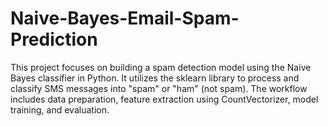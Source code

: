 # Naive-Bayes-Email-Spam-Prediction
 This project focuses on building a spam detection model using the Naive Bayes classifier in Python. It utilizes the sklearn library to process and classify SMS messages into "spam" or "ham" (not spam). The workflow includes data preparation, feature extraction using CountVectorizer, model training, and evaluation.
